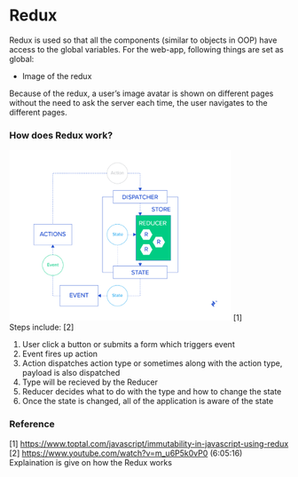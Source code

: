 # Redux #

Redux is used so that all the components (similar to objects in OOP) have access to the global variables. For the web-app, following things are set as global:
- Image of the redux 

Because of the redux, a user’s image avatar is shown on different pages without the need to ask the server each time, the user navigates to the different pages.

### How does Redux work? ###
<img src="final_product/technical_documentation/images/redux_diagram.png" alt="drawing" width="400"/> [1]<br>
Steps include: [2]
1. User click a button or submits a form which triggers event 
2. Event fires up action
3. Action dispatches action type or sometimes along with the action type, payload is also dispatched
4. Type will be recieved by the Reducer
5. Reducer decides what to do with the type and how to change the state
6. Once the state is changed, all of the application is aware of the state


### Reference ###
[1] https://www.toptal.com/javascript/immutability-in-javascript-using-redux <br>
[2] https://www.youtube.com/watch?v=m_u6P5k0vP0 (6:05:16​) Explaination is give on how the Redux works
